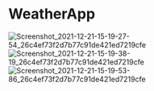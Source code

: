 # WeatherApp
![Screenshot_2021-12-21-15-19-27-54_26c4ef73f2d7b77c91de421ed7219cfe](https://user-images.githubusercontent.com/35846452/146905275-54451c07-4277-4f32-a5fd-71a5f2b70f34.jpg)
![Screenshot_2021-12-21-15-19-38-19_26c4ef73f2d7b77c91de421ed7219cfe](https://user-images.githubusercontent.com/35846452/146905361-30024b12-b767-4b98-bc02-1b449dafefef.jpg)
![Screenshot_2021-12-21-15-19-53-86_26c4ef73f2d7b77c91de421ed7219cfe](https://user-images.githubusercontent.com/35846452/146905382-4fa17a0a-1a61-43d6-97ba-6a9428a042d3.jpg)

